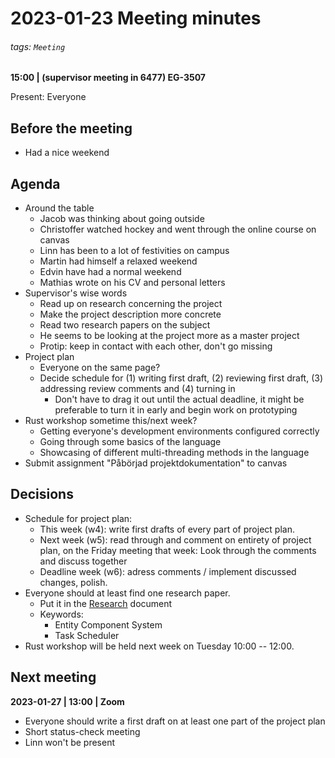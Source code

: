 # 2023-01-23 Meeting minutes
###### tags: `Meeting`
**15:00 | (supervisor meeting in 6477) EG-3507**

Present: Everyone

## Before the meeting
* Had a nice weekend

## Agenda
* Around the table
    * Jacob was thinking about going outside
    * Christoffer watched hockey and went through the online course on canvas
    * Linn has been to a lot of festivities on campus
    * Martin had himself a relaxed weekend
    * Edvin have had a normal weekend
    * Mathias wrote on his CV and personal letters
* Supervisor's wise words
    * Read up on research concerning the project
    * Make the project description more concrete
    * Read two research papers on the subject
    * He seems to be looking at the project more as a master project
    * Protip: keep in contact with each other, don't go missing
* Project plan
  * Everyone on the same page?
  * Decide schedule for (1) writing first draft, (2) reviewing first draft, (3) addressing review comments and (4) turning in
    * Don't have to drag it out until the actual deadline, it might be preferable to turn it in early and begin work on prototyping
* Rust workshop sometime this/next week?
  * Getting everyone's development environments configured correctly
  * Going through some basics of the language
  * Showcasing of different multi-threading methods in the language
* Submit assignment "Påbörjad projektdokumentation" to canvas

## Decisions
* Schedule for project plan:
  * This week (w4): write first drafts of every part of project plan.
  * Next week (w5): read through and comment on entirety of project plan, on the Friday meeting that week: Look through the comments and discuss together
  * Deadline week (w6): adress comments / implement discussed changes, polish.
* Everyone should at least find one research paper.
  * Put it in the [Research](/f7fgOSU3TlyD5KP8b4_77w) document
  * Keywords:
      * Entity Component System
      * Task Scheduler
* Rust workshop will be held next week on Tuesday 10:00 -- 12:00.

## Next meeting

**2023-01-27 | 13:00 | Zoom**

* Everyone should write a first draft on at least one part of the project plan
* Short status-check meeting
* Linn won't be present